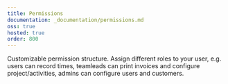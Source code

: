 ```yaml
---
title: Permissions
documentation: _documentation/permissions.md
oss: true
hosted: true
order: 800
---
```


Customizable permission structure. Assign different roles to your user, e.g. users can record times, teamleads can print invoices and configure project/activities, admins can configure users and customers.
